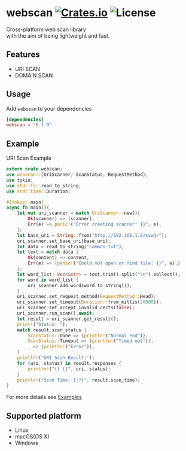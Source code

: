 [crates-badge]: https://img.shields.io/crates/v/webscan.svg
[crates-url]: https://crates.io/crates/webscan
[license-badge]: https://img.shields.io/crates/l/webscan.svg
[examples-url]: https://github.com/shellrow/webscan/tree/main/examples

# webscan [![Crates.io][crates-badge]][crates-url] ![License][license-badge]
Cross-platform web scan library  
with the aim of being lightweight and fast. 

## Features
- URI SCAN
- DOMAIN SCAN

## Usage
Add `webscan` to your dependencies  
```toml:Cargo.toml
[dependencies]
webscan = "0.1.0"
```

## Example
URI Scan Example
```rust
extern crate webscan;
use webscan::{UriScanner, ScanStatus, RequestMethod};
use tokio;
use std::fs::read_to_string;
use std::time::Duration;

#[tokio::main]
async fn main(){
    let mut uri_scanner = match UriScanner::new(){
        Ok(scanner) => (scanner),
        Err(e) => panic!("Error creating scanner: {}", e),
    };
    let base_uri = String::from("http://192.168.1.8/xvwa/");
    uri_scanner.set_base_uri(base_uri);
    let data = read_to_string("common.txt");
    let text = match data {
        Ok(content) => content,
        Err(e) => {panic!("Could not open or find file: {}", e);}
    };
    let word_list: Vec<&str> = text.trim().split("\n").collect();
    for word in word_list {
        uri_scanner.add_word(word.to_string());
    }
    uri_scanner.set_request_method(RequestMethod::Head);
    uri_scanner.set_timeout(Duration::from_millis(20000));
    uri_scanner.set_accept_invalid_certs(false);
    uri_scanner.run_scan().await;
    let result = uri_scanner.get_result();
    print!("Status: ");
    match result.scan_status {
        ScanStatus::Done => {println!("Normal end")},
        ScanStatus::Timeout => {println!("Timed out")},
        _ => {println!("Error")},
    }
    println!("URI Scan Result:");
    for (uri, status) in result.responses {
        println!("{} {}", uri, status);
    }
    println!("Scan Time: {:?}", result.scan_time);
}
```

For more details see [Examples][examples-url]

## Supported platform
- Linux
- macOS(OS X)
- Windows

